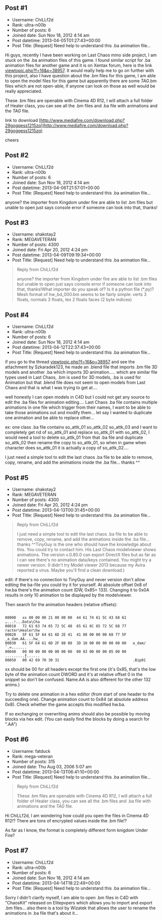 ## Post #1
- Username: ChiLLf2d
- Rank: ultra-n00b
- Number of posts: 6
- Joined date: Sun Nov 18, 2012 4:14 am
- Post datetime: 2013-04-05T01:27:43+00:00
- Post Title: [Request] Need help to understand this .ba animation file...

Hi guys, recently I have been working on Last Chaos mmo side project, I am stuck on the .ba animation files of this game. I found similar script for .ba animation files for another game and it is on Xentax forum, here is the link [viewtopic.php?f=16&p=38957](http://forum.xentax.com/viewtopic.php?f=16&p=38957). It would really help me to go on further with this project, also I have question about the .bm files for this game, I am able to open the model files for this game but apparently there are some _TAG_.bm files which are not open-able, if anyone can look on those as well would be really appreciated.

These .bm files are openable with Cinema 4D R12, I will attach a full folder of Healer class, you can see all the .bm files and .ba file with animations and the _TAG_ file.

link to download [http://www.mediafire.com/download.php?29gogqess1215zq](http://www.mediafire.com/download.php?29gogqess1215zq)


cheers
## Post #2
- Username: ChiLLf2d
- Rank: ultra-n00b
- Number of posts: 6
- Joined date: Sun Nov 18, 2012 4:14 am
- Post datetime: 2013-04-06T21:57:01+00:00
- Post Title: [Request] Need help to understand this .ba animation file...

anyone?  the importer from Kingdom under fire are able to list .bm files but unable to open just says console error if someone can look into that, thanks!
## Post #3
- Username: shakotay2
- Rank: MEGAVETERAN
- Number of posts: 4300
- Joined date: Fri Apr 20, 2012 4:24 pm
- Post datetime: 2013-04-09T09:19:34+00:00
- Post Title: [Request] Need help to understand this .ba animation file...

> Reply from ChiLLf2d
>
> anyone?  the importer from Kingdom under fire are able to list .bm files but unable to open just says console error if someone can look into that, thanks!What importer do you speak of? Is it a python file (*.py)?
Mesh format of hw_bd_000.bm seems to be fairly simple:
verts 3 floats, normals 3 floats, tex 2 floats
faces (2 byte indices)

[](http://www.pic-upload.de/view-18878244/hw_bd_000.bm.jpg.html)
## Post #4
- Username: ChiLLf2d
- Rank: ultra-n00b
- Number of posts: 6
- Joined date: Sun Nov 18, 2012 4:14 am
- Post datetime: 2013-04-12T22:37:43+00:00
- Post Title: [Request] Need help to understand this .ba animation file...

if you go to the thread [viewtopic.php?f=16&p=38957](http://forum.xentax.com/viewtopic.php?f=16&p=38957) and see the attachment by Szkaradek123, he made an .blend file that imports .bm file 3D models and another .ba which imports 3D animation..... which are similar file types used in Last Chaos, .bm is used for 3D models, .ba is used for Animation but that .blend file does not seem to open models from Last Chaos and that is what I was trying to get at.... 


well honestly I can open models in C4D but I could not get any source to edit the .ba files for animation editing.... Last Chaos .ba file contains multiple animations in one file which trigger from their names, I want to be able to take those animations out and modify them... let say I wanted to duplicate one animation and be able to replace other... 

ex: one class .ba file contains  so_attk_01   so_attk_02 so_attk_03  and I want to completely get rid of so_attk_01 and replace so_attk_01 with so_attk_02,  I would need a tool to delete so_attk_01 from that .ba file and duplicate so_attk_02 then rename the copy to so_attk_01,   so when in game when character does so_attk_01 it is actually a copy of so_attk_02....

I just need a simple tool to edit the last chaos .ba file to be able to remove, copy, rename, and add the animations inside the .ba file... thanks ^^
## Post #5
- Username: shakotay2
- Rank: MEGAVETERAN
- Number of posts: 4300
- Joined date: Fri Apr 20, 2012 4:24 pm
- Post datetime: 2013-04-13T00:31:45+00:00
- Post Title: [Request] Need help to understand this .ba animation file...

> Reply from ChiLLf2d
>
> I just need a simple tool to edit the last chaos .ba file to be able to remove, copy, rename, and add the animations inside the .ba file... thanks ^^TinyGuy is the one who should have the knowledge about this. You could try to contact him. 
His Last Chaos modelviewer shows animations.
The version v.0.80.0 can export DirectX files but as far as I can see there's no animation data/keys contained.
You might try a newer version. (I didn't try Model viewer 2013 because my Avira reported a virus. Maybe you'll find a clean download.)

edit: if there's no connection to TinyGuy and  never version don't allow editing the ba-file you could try it for yourself. At absolute offset 0x8 of hw.ba there's the animation count (DW, 0x85= 133). Changing it to 0x0A results in only 10 animation to be displayed by the modelviewer.

Then search for the animation headers (relative offsets):

```

00000   xx 00 00 00 21 00 00 00  44 61 74 61 5C 43 68 61   …...!...Data\Cha
00010   72 61 63 74 65 72 5C 48  65 61 6C 65 72 5C 68 77   racter\Healer\hw
00020   5F 61 5F 64 61 6D 2E 41  41 08 00 00 00 68 77 5F   _a_dam.AA....hw_
00030   61 5F 64 61 6D 2F 88 08  3D 10 00 00 00 00 00 00   a_dam/ˆ.=.......
00040   00 00 00 00 00 00 00 00  00 83 00 00 00 05 00 00   .........ƒ......
00050   00 42 69 70 30 31                                  .Bip01
```


xx should be 00 for all headers except the first one (it's 0x85, that's the low byte of the animation count DWORD and it's at relative offset 0 in the snippet so don't be confused. Name.AA is also different for the other 132 anims.)

Try to delete one animation in a hex ediitor (from start of one header to the succeeding one).
Change animation count to 0x84 (at absolute address 0x8).
Check whether the game accepts this modified hw.ba.

If so exchanging or overwriting anims should also be possible by moving blocks via hex edit.
(You can easily find the blocks by doing a search for ".AA")
## Post #6
- Username: fatduck
- Rank: mega-veteran
- Number of posts: 315
- Joined date: Thu Aug 03, 2006 5:07 am
- Post datetime: 2013-04-13T06:41:10+00:00
- Post Title: [Request] Need help to understand this .ba animation file...

> Reply from ChiLLf2d
>
> These .bm files are openable with Cinema 4D R12, I will attach a full folder of Healer class, you can see all the .bm files and .ba file with animations and the _TAG_ file.

Hi ChiLLf2d, I am wondering how could you open the files in Cinema 4D R12!? 
There are tons of encrypted values inside the .bm file!?

As far as I know, the format is completely different form knigdom Under Fire?
## Post #7
- Username: ChiLLf2d
- Rank: ultra-n00b
- Number of posts: 6
- Joined date: Sun Nov 18, 2012 4:14 am
- Post datetime: 2013-04-14T18:22:49+00:00
- Post Title: [Request] Need help to understand this .ba animation file...

Sorry I didn't clarify myself, I am able to open .bm files in C4D with "ChaosKit" released on Elitepvpers which allows you to import and export .bm files...   also there is a tool by Wizatek that allows the user to rename the animations in .ba file that's about it...

